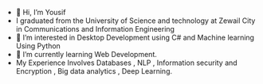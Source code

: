 - 👋 Hi, I’m Yousif 
- I graduated from the University of Science and technology at Zewail City in Communications and Information Engineering
- 👀 I’m interested in Desktop Development using C# and Machine learning Using Python
- 🌱 I’m currently learning Web Development.
- My Experience Involves Databases , NLP , Information security and Encryption , Big data analytics , Deep Learning.

<!---
yousifbeshay/yousifbeshay is a ✨ special ✨ repository because its `README.md` (this file) appears on your GitHub profile.
You can click the Preview link to take a look at your changes.
--->
